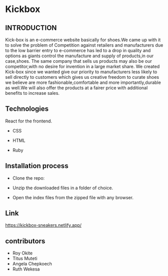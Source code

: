 # Kickbox

## INTRODUCTION
Kick-box is an e-commerce website basically for shoes.We came up with it to solve the problem of Competition against retailers and manufacturers due to the low barrier entry to e-commerce has led to a drop in quality and options as giants control the manufacture and supply of products,in our case,shoes. The same company that sells us products may also be our competitor,with no desire for invention in a large market share.
We created Kick-box since we wanted give our priority to manufacturers less likely to sell directly to customers which gives us creative freedom to curate shoes we believe are more fashionable,comfortable and more importantly,durable as well.We will also offer the products at a fairer price with additional benefits to increase sales.

## Technologies
React for the frontend.

- CSS 

- HTML

- Ruby 

## Installation process
- Clone the repo:

- Unzip the downloaded files in a folder of choice.

- Open the index files from the zipped file with any browser.

## Link
https://kickbox-sneakers.netlify.app/

## contributors
- Roy Okite
- Titus Muteti
- Angela Chepkoech
- Ruth Wekesa
